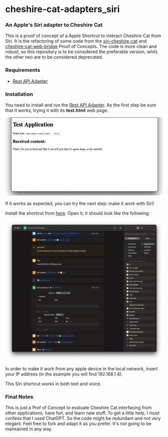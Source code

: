 # cheshire-cat-adapters_siri
### An Apple's Siri adapter to Cheshire Cat

This is a proof of concept of a Apple Shortcut to interact Cheshire Cat from Siri. It is the refactoring of some code from the [siri-cheshire-cat](https://github.com/xdatap1/siri-cheshire-cat) and [cheshire-cat-web-bridge](https://github.com/xdatap1/cheshire-cat-web-bridge) Proof of Concepts. The code is more clean and robust, so this repository is to be considered the preferable version, whils the other two are to be considered deprecated.


### Requirements
* [Rest API Adapter](https://github.com/xdatap1/cheshire-cat-adapters/tree/main/rest-api)

### Installation

You need to install and run the [Rest API Adapter](https://github.com/xdatap1/cheshire-cat-adapters/tree/main/rest-api). As the first step be sure that it works, trying it with its **test.html** web page.

![](webtest.png)
 
 If it works as expected, you can try the next step: make it work with Siri!
 
 Install the shortcut from [here](https://www.icloud.com/shortcuts/880466f7577e4bbf9325e2be38f3fb52). Open it; it should look like the following:
 
 ![](Shortcut.png)
 
In order to make it work from any apple device in the local network, insert your IP address (in the example you will find 192.168.1.4).
 
This Siri shortcut works in both text and voice.
 
### Final Notes
This is just a Prof of Concept to evaluate Cheshire Cat interfacing from other applications, have fun, and learn new stuff. To get a little help, I must confess that I used ChatGPT. So the code might be redundant and not very elegant. Feel free to fork and adapt it as you prefer. It's not going to be maintained in any way.